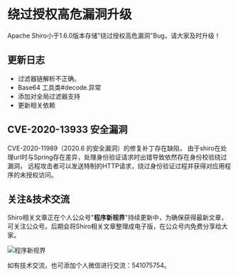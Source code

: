 # 绕过授权高危漏洞升级

Apache Shiro小于1.6.0版本存储"绕过授权高危漏洞"Bug，请大家及时升级！

## 更新日志
- 过滤器链解析不正确。
- Base64 工具类#decode.异常
- 添加对全局过滤器支持
- 更新相关依赖

## CVE-2020-13933 安全漏洞

CVE-2020-11989（2020.6 的安全漏洞）的修复补丁存在缺陷，
由于shiro在处理url时与Spring存在差异，处理身份验证请求时出错导致依然存在身份校验绕过漏洞，
远程攻击者可以发送特制的HTTP请求，绕过身份验证过程并获得对应用程序的未授权访问。

## 关注&技术交流

Shiro相关文章正在个人公众号"**程序新视界**"持续更新中，为确保获得最新文章，可关注公众号。后期会将Shiro相关文章整理成电子版，在公众号内免费分享给大家。

![程序新视界](https://www.choupangxia.com/wp-content/uploads/2019/07/weixin.jpg)

如有技术交流，也可添加个人微信进行交流：541075754。
